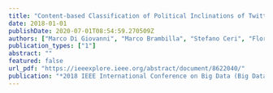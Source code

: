 ```yaml
---
title: "Content-based Classification of Political Inclinations of Twitter Users"
date: 2018-01-01
publishDate: 2020-07-01T08:54:59.270509Z
authors: ["Marco Di Giovanni", "Marco Brambilla", "Stefano Ceri", "Florian Daniel", "Giorgia Ramponi"]
publication_types: ["1"]
abstract: ""
featured: false
url_pdf: "https://ieeexplore.ieee.org/abstract/document/8622040/"
publication: "*2018 IEEE International Conference on Big Data (Big Data)*"
---
```


